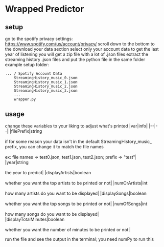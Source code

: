 # Wrapped Predictor

## setup
go to the spotify privacy settings: https://www.spotify.com/us/account/privacy/
scroll down to the bottom to the download your data section
select only your account data to get the last year of listening
you will get a zip file with a lot of .json files
extract the streaming history .json files and put the python file in the same folder
example setup folder:

    ... / Spotify Account Data
	    StreamingHistory_music_0.json
	    StreamingHistory_music_1.json
	    StreamingHistory_music_2.json
	    StreamingHistory_music_3.json
	    ...
	    wrapper.py

## usage
change these variables to your liking to adjust what's printed
|var|info|
|--|--|
|filePrefix|string<br><br>if for some reason your data isn't in the default StreamingHistory_music_ prefix, you can change it to match the file names<br><br>ex: file names => test0.json, test1.json, test2.json; prefix => "test"|
|year|string<br><br>the year to predict|
|displayArtists|boolean<br><br>whether you want the top artists to be printed or not|
|numOrArtists|int<br><br>how many artists do you want to be displayed|
|displaySongs|boolean<br><br>whether you want the top songs to be printed or not|
|numOfSongs|int<br><br>how many songs do you want to be displayed|
|displayTotalMinutes|boolean<br><br>whether you want the number of minutes to be printed or not|

run the file and see the output in the terminal; you need numPy to run this

